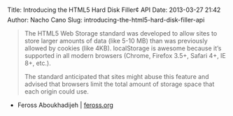 Title: Introducing the HTML5 Hard Disk Filler¢ API
Date: 2013-03-27 21:42
Author: Nacho Cano
Slug: introducing-the-html5-hard-disk-filler-api

> The HTML5 Web Storage standard was developed to allow sites to store
> larger amounts of data (like 5-10 MB) than was previously allowed by
> cookies (like 4KB). localStorage is awesome because it’s supported in
> all modern browsers (Chrome, Firefox 3.5+, Safari 4+, IE 8+, etc.).
>
> The standard anticipated that sites might abuse this feature and
> advised that browsers limit the total amount of storage space that
> each origin could use.

- Feross Aboukhadijeh | [feross.org][]

  [feross.org]: http://feross.org/fill-disk/
    "Introducing the HTML5 Hard Disk Filler¢ API"
